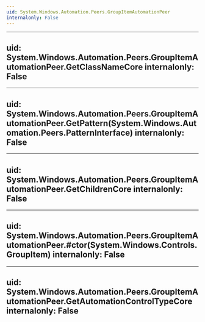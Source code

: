 ```yaml
---
uid: System.Windows.Automation.Peers.GroupItemAutomationPeer
internalonly: False
---
```


---
uid: System.Windows.Automation.Peers.GroupItemAutomationPeer.GetClassNameCore
internalonly: False
---

---
uid: System.Windows.Automation.Peers.GroupItemAutomationPeer.GetPattern(System.Windows.Automation.Peers.PatternInterface)
internalonly: False
---

---
uid: System.Windows.Automation.Peers.GroupItemAutomationPeer.GetChildrenCore
internalonly: False
---

---
uid: System.Windows.Automation.Peers.GroupItemAutomationPeer.#ctor(System.Windows.Controls.GroupItem)
internalonly: False
---

---
uid: System.Windows.Automation.Peers.GroupItemAutomationPeer.GetAutomationControlTypeCore
internalonly: False
---
